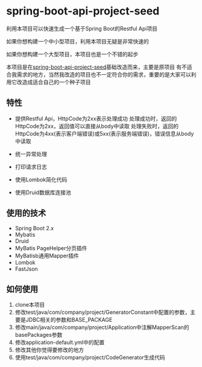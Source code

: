 # spring-boot-api-project-seed

利用本项目可以快速生成一个基于Spring Boot的Restful Api项目

如果你想构建一个中小型项目，利用本项目无疑是非常快速的

如果你想构建一个大型项目，本项目也是一个不错的起步

本项目是在[spring-boot-api-project-seed](https://github.com/lihengming/spring-boot-api-project-seed)基础改造而来，主要是原项目
有不适合我需求的地方，当然我改造的项目也不一定符合你的需求，重要的是大家可以利用它改造成适合自己的一个种子项目


## 特性
- 提供Restful Api，HttpCode为2xx表示处理成功
处理成功时，返回的HttpCode为2xx，返回值可以直接从body中读取
处理失败时，返回的HttpCode为4xx(表示客户端错误)或5xx(表示服务端错误)，错误信息从body中读取

- 统一异常处理

- 打印请求日志

- 使用Lombok简化代码

- 使用Druid数据库连接池

## 使用的技术

- Spring Boot 2.x
- Mybatis
- Druid
- MyBatis PageHelper分页插件
- MyBatisb通用Mapper插件
- Lombok
- FastJson

## 如何使用

1. clone本项目
2. 修改test/java/com/company/project/GeneratorConstant中配置的参数，主要是JDBC相关的参数和BASE_PACKAGE
3. 修改main/java/com/company/project/Application中注解MapperScan的basePackages参数
4. 修改application-default.yml中的配置
5. 修改其他你觉得要修改的地方
6. 使用test/java/com/company/project/CodeGenerator生成代码
